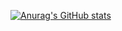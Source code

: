 [![Anurag's GitHub stats](https://github-readme-stats.vercel.app/api?username=vdslruf)](https://github.com/anuraghazra/github-readme-stats)

<!--
**vdslruf/vdslruf** is a ✨ _special_ ✨ repository because its `README.md` (this file) appears on your GitHub profile.

Here are some ideas to get you started:

- 🔭 I’m currently working on ...
- 🌱 I’m currently learning ...
- 👯 I’m looking to collaborate on ...
- 🤔 I’m looking for help with ...
- 💬 Ask me about ...
- 📫 How to reach me: ...
- 😄 Pronouns: ...
- ⚡ Fun fact: ...
-->
